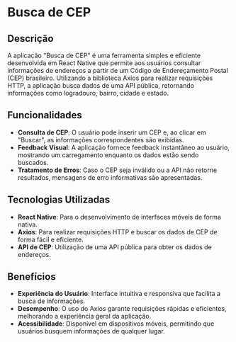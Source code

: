 # Busca de CEP

## Descrição

A aplicação "Busca de CEP" é uma ferramenta simples e eficiente desenvolvida em React Native que permite aos usuários consultar informações de endereços a partir de um Código de Endereçamento Postal (CEP) brasileiro. Utilizando a biblioteca Axios para realizar requisições HTTP, a aplicação busca dados de uma API pública, retornando informações como logradouro, bairro, cidade e estado.

## Funcionalidades

- **Consulta de CEP**: O usuário pode inserir um CEP e, ao clicar em "Buscar", as informações correspondentes são exibidas.
- **Feedback Visual**: A aplicação fornece feedback instantâneo ao usuário, mostrando um carregamento enquanto os dados estão sendo buscados.
- **Tratamento de Erros**: Caso o CEP seja inválido ou a API não retorne resultados, mensagens de erro informativas são apresentadas.

## Tecnologias Utilizadas

- **React Native**: Para o desenvolvimento de interfaces móveis de forma nativa.
- **Axios**: Para realizar requisições HTTP e buscar os dados de CEP de forma fácil e eficiente.
- **API de CEP**: Utilização de uma API pública para obter os dados de endereços.

## Benefícios

- **Experiência do Usuário**: Interface intuitiva e responsiva que facilita a busca de informações.
- **Desempenho**: O uso do Axios garante requisições rápidas e eficientes, melhorando a experiência geral da aplicação.
- **Acessibilidade**: Disponível em dispositivos móveis, permitindo que usuários busquem informações de qualquer lugar.
